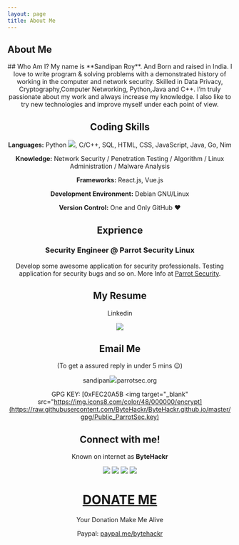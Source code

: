 ```yaml
---
layout: page
title: About Me
---
```


About Me
--------
<center>
## Who Am I?
My name is **Sandipan Roy**. And Born and raised in India. I love to write program & solving problems with a demonstrated history of working in the computer and network security. Skilled in Data Privacy, Cryptography,Computer Networking, Python,Java and C++. I’m truly passionate about my work and always increase my knowledge. I also like to try new technologies and improve myself under each point of view.


## Coding Skills
**Languages:**  Python [<img src="https://img.icons8.com/color/30/000000/snake.png">](), C/C++, SQL, HTML, CSS, JavaScript, Java, Go, Nim

**Knowledge:** Network Security / Penetration Testing / Algorithm / Linux Administration / Malware Analysis

**Frameworks:** React.js, Vue.js

**Development Environment:** Debian GNU/Linux

**Version Control:**  One and Only GitHub :heart:

## Exprience

### Security Engineer @ Parrot Security Linux
Develop some awesome application for security professionals.
Testing application for security bugs and so on.
More Info at [Parrot Security](https://parrotsec.org/).

## My Resume
Linkedin


[<img target="_blank" src="https://img.icons8.com/clouds/100/000000/resume.png">](https://www.linkedin.com/in/bytehackr/) 



## Email Me
(To get a assured reply in under 5 mins :wink:)

sandipan[<img target="_blank" src="https://img.icons8.com/color/48/000000/email.png">](mailto:sandipan@parrotsec.org)parrotsec.org

GPG KEY: [0xFEC20A5B <img target="_blank" src="https://img.icons8.com/color/48/000000/encrypt](https://raw.githubusercontent.com/ByteHackr/ByteHackr.github.io/master/gpg/Public_ParrotSec.key)

## Connect with me!
Known on internet as **ByteHackr**

[<img target="_blank" src="https://img.icons8.com/cute-clipart/64/000000/linkedin.png">](https://www.linkedin.com/in/bytehackr/)  [<img target="_blank" src="https://img.icons8.com/color/48/000000/github-2.png">](https://www.github.com/bytehackr/) [<img target="_blank" src="https://img.icons8.com/cute-clipart/64/000000/twitter.png">](https://www.twitter.com/bytehackr/) [<img target="_blank" src="https://img.icons8.com/cute-clipart/50/000000/facebook.png">](https://www.facebook.com/bytehackr/)


# <ins> DONATE ME </ins>

Your Donation Make Me Alive

Paypal: [paypal.me/bytehackr](https://paypal.me/bytehackr)


</center>






